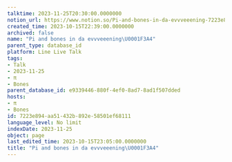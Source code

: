 ```yaml
---
talktime: 2023-11-25T20:30:00.0000000
notion_url: https://www.notion.so/Pi-and-bones-in-da-evvveeening-7223e894aa51432b892e58501ef68111
created_time: 2023-10-15T22:39:00.0000000
archived: false
name: "Pi and bones in da evvveeening\U0001F3A4"
parent_type: database_id
platform: Line Live Talk
tags:
- Talk
- 2023-11-25
- π
- Bones
parent_database_id: e9339446-880f-4ef0-8ad7-8ad1f507dded
hosts:
- π
- Bones
id: 7223e894-aa51-432b-892e-58501ef68111
language_level: No limit
indexDate: 2023-11-25
object: page
last_edited_time: 2023-10-15T23:05:00.0000000
title: "Pi and bones in da evvveeening\U0001F3A4"
---
```



   
   
   
   

   
























